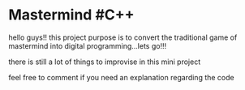 # Mastermind #C++
hello guys!! this project purpose is to convert the traditional game of mastermind into digital programming...lets go!!!

there is still  a lot of things to improvise in this mini project

feel free to comment if you need an explanation regarding the code

